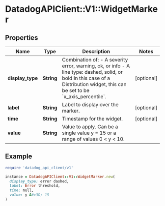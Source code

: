 # DatadogAPIClient::V1::WidgetMarker

## Properties

| Name             | Type       | Description                                                                                                                                                                                | Notes      |
| ---------------- | ---------- | ------------------------------------------------------------------------------------------------------------------------------------------------------------------------------------------ | ---------- |
| **display_type** | **String** | Combination of: - A severity error, warning, ok, or info - A line type: dashed, solid, or bold In this case of a Distribution widget, this can be set to be &#x60;x_axis_percentile&#x60;. | [optional] |
| **label**        | **String** | Label to display over the marker.                                                                                                                                                          | [optional] |
| **time**         | **String** | Timestamp for the widget.                                                                                                                                                                  | [optional] |
| **value**        | **String** | Value to apply. Can be a single value y &#x3D; 15 or a range of values 0 &lt; y &lt; 10.                                                                                                   |            |

## Example

```ruby
require 'datadog_api_client/v1'

instance = DatadogAPIClient::V1::WidgetMarker.new(
  display_type: error dashed,
  label: Error threshold,
  time: null,
  value: y &#x3D; 15
)
```

